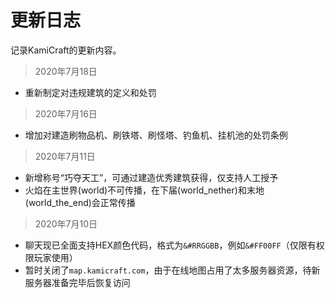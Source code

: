 # 更新日志

记录KamiCraft的更新内容。

> 2020年7月18日

- 重新制定对违规建筑的定义和处罚

> 2020年7月16日

- 增加对建造刷物品机、刷铁塔、刷怪塔、钓鱼机、挂机池的处罚条例

> 2020年7月11日

- 新增称号“巧夺天工”，可通过建造优秀建筑获得，仅支持人工授予
- 火焰在主世界(world)不可传播，在下届(world_nether)和末地(world_the_end)会正常传播

> 2020年7月10日

- 聊天现已全面支持HEX颜色代码，格式为`&#RRGGBB`，例如`&#FF00FF`（仅限有权限玩家使用）
- 暂时关闭了`map.kamicraft.com`，由于在线地图占用了太多服务器资源，待新服务器准备完毕后恢复访问
